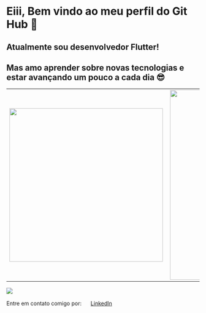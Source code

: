 # Eiii, Bem vindo ao meu perfil do Git Hub 🙌
## Atualmente sou desenvolvedor **Flutter**! 
## Mas amo aprender sobre novas tecnologias e estar avançando um pouco a cada dia 😎

<center>
<table>
    <tr>
        <td><img width="400px" align="left" src="https://github-readme-stats.vercel.app/api/top-langs/?username=GabriPalmyro&hide=html&layout=compact&theme=buefy" /></td>
        <td><img width="495px" align="left" src="https://github-readme-stats.vercel.app/api?username=GabriPalmyro&theme=buefy"/></td>
    </tr>   
</table>
</center>  

![](https://komarev.com/ghpvc/?username=GabriPalmyro&color=green)

Entre em contato comigo por:
<a href="https://www.linkedin.com/in/seu_usuário"><img src="https://github.com/GabriPalmyro/GabriPalmyro/linkedin.png" width="16"></img></a> [LinkedIn](https://www.linkedin.com/in/seu_usuário)  

